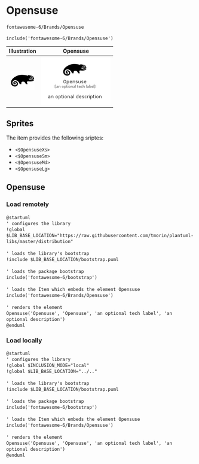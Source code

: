 # Opensuse


```text
fontawesome-6/Brands/Opensuse
```

```text
include('fontawesome-6/Brands/Opensuse')
```



| Illustration | Opensuse |
| :---: | :---: |
| ![illustration for Illustration](../../fontawesome-6/Brands/Opensuse.png) | ![illustration for Opensuse](../../fontawesome-6/Brands/Opensuse.Local.png) |



## Sprites
The item provides the following sriptes:

- `<$OpensuseXs>`
- `<$OpensuseSm>`
- `<$OpensuseMd>`
- `<$OpensuseLg>`





## Opensuse

### Load remotely
```plantuml
@startuml
' configures the library
!global $LIB_BASE_LOCATION="https://raw.githubusercontent.com/tmorin/plantuml-libs/master/distribution"

' loads the library's bootstrap
!include $LIB_BASE_LOCATION/bootstrap.puml

' loads the package bootstrap
include('fontawesome-6/bootstrap')

' loads the Item which embeds the element Opensuse
include('fontawesome-6/Brands/Opensuse')

' renders the element
Opensuse('Opensuse', 'Opensuse', 'an optional tech label', 'an optional description')
@enduml
```

### Load locally
```plantuml
@startuml
' configures the library
!global $INCLUSION_MODE="local"
!global $LIB_BASE_LOCATION="../.."

' loads the library's bootstrap
!include $LIB_BASE_LOCATION/bootstrap.puml

' loads the package bootstrap
include('fontawesome-6/bootstrap')

' loads the Item which embeds the element Opensuse
include('fontawesome-6/Brands/Opensuse')

' renders the element
Opensuse('Opensuse', 'Opensuse', 'an optional tech label', 'an optional description')
@enduml
```

